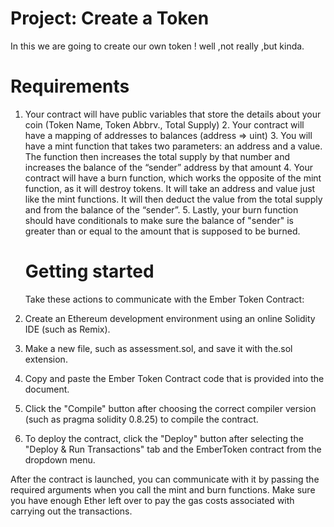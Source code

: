 # Project: Create a Token
In this we are going to create our own token ! well ,not really ,but kinda.

# Requirements
  1. Your contract will have public variables that store the details about your coin (Token Name, Token Abbrv., Total Supply)
    2. Your contract will have a mapping of addresses to balances (address => uint)
    3. You will have a mint function that takes two parameters: an address and a value. 
       The function then increases the total supply by that number and increases the balance 
       of the “sender” address by that amount
    4. Your contract will have a burn function, which works the opposite of the mint function, as it will destroy tokens. 
       It will take an address and value just like the mint functions. It will then deduct the value from the total supply 
       and from the balance of the “sender”.
    5. Lastly, your burn function should have conditionals to make sure the balance of "sender" is greater than or equal 
       to the amount that is supposed to be burned.

     # Getting started
     Take these actions to communicate with the Ember Token Contract:

1. Create an Ethereum development environment using an online Solidity IDE (such as Remix).

2. Make a new file, such as assessment.sol, and save it with the.sol extension.

3. Copy and paste the Ember Token Contract code that is provided into the document.

4. Click the "Compile" button after choosing the correct compiler version (such as pragma solidity 0.8.25) to compile the contract.

5. To deploy the contract, click the "Deploy" button after selecting the "Deploy & Run Transactions" tab and the EmberToken contract from the dropdown menu.

After the contract is launched, you can communicate with it by passing the required arguments when you call the mint and burn functions. Make sure you have enough Ether left over to pay the gas costs associated with carrying out the transactions.
